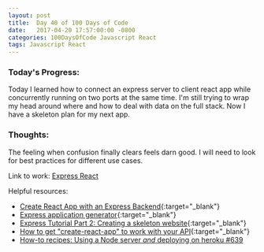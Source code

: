 ```yaml
---
layout: post
title:  Day 40 of 100 Days of Code
date:   2017-04-20 17:57:00:00 -0800
categories: 100DaysOfCode Javascript React
tags: Javascript React
---
```


### Today's Progress:
Today I learned how to connect an express server to client react app while concurrently running on two ports at the same time. I'm still trying to wrap my head around where and how to deal with data on the full stack. Now I have a skeleton plan for my next app.

### Thoughts:
The feeling when confusion finally clears feels darn good. I will need to look for best practices for different use cases.

Link to work: [Express React](https://github.com/yenly/express_react)

Helpful resources:
* [Create React App with an Express Backend](https://daveceddia.com/create-react-app-express-backend/){:target="_blank"}
* [Express application generator](https://expressjs.com/en/starter/generator.html){:target="_blank"}
* [Express Tutorial Part 2: Creating a skeleton website](https://developer.mozilla.org/en-US/docs/Learn/Server-side/Express_Nodejs/skeleton_website){:target="_blank"}
* [How to get "create-react-app" to work with your API](https://www.fullstackreact.com/articles/using-create-react-app-with-a-server/){:target="_blank"}
* [How-to recipes: Using a Node server *and* deploying on heroku #639](https://github.com/facebookincubator/create-react-app/issues/639)
